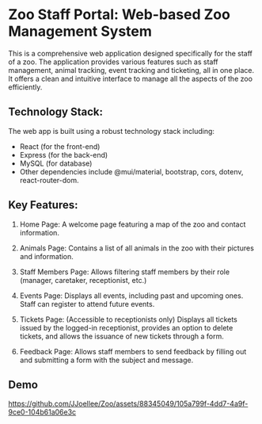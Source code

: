 # Zoo Staff Portal: Web-based Zoo Management System

This is a comprehensive web application designed specifically for the staff of a zoo. The application provides various features such as staff management, animal tracking, event tracking and ticketing, all in one place. It offers a clean and intuitive interface to manage all the aspects of the zoo efficiently.

## Technology Stack:
The web app is built using a robust technology stack including:
* React (for the front-end)
* Express (for the back-end)
* MySQL (for database)
* Other dependencies include @mui/material, bootstrap, cors, dotenv, react-router-dom.

## Key Features:
1. Home Page: A welcome page featuring a map of the zoo and contact information.

2. Animals Page: Contains a list of all animals in the zoo with their pictures and information.

3. Staff Members Page: Allows filtering staff members by their role (manager, caretaker, receptionist, etc.)

4. Events Page: Displays all events, including past and upcoming ones. Staff can register to attend future events.

5. Tickets Page: (Accessible to receptionists only) Displays all tickets issued by the logged-in receptionist, provides an option to delete tickets, and allows the issuance of new tickets through a form.

6. Feedback Page: Allows staff members to send feedback by filling out and submitting a form with the subject and message.

## Demo
https://github.com/JJoellee/Zoo/assets/88345049/105a799f-4dd7-4a9f-9ce0-104b61a06e3c
